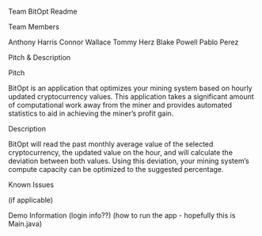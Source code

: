 Team BitOpt Readme

Team Members

Anthony Harris
Connor Wallace
Tommy Herz
Blake Powell
Pablo Perez

Pitch & Description

Pitch

BitOpt is an application that optimizes your mining system based on hourly updated cryptocurrency values. This application takes a significant amount of computational work away from the miner and provides automated statistics to aid in achieving the miner’s profit gain.

Description

BitOpt will read the past monthly average value of the selected cryptocurrency, the updated value on the hour, and will calculate the deviation between both values. Using this deviation, your mining system’s compute capacity can be optimized to the suggested percentage.

Known Issues

(if applicable)

Demo Information
(login info??) (how to run the app - hopefully this is Main.java)

